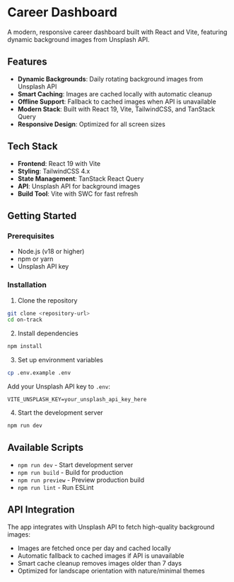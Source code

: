 # Career Dashboard

A modern, responsive career dashboard built with React and Vite, featuring dynamic background images from Unsplash API.

## Features

- **Dynamic Backgrounds**: Daily rotating background images from Unsplash API
- **Smart Caching**: Images are cached locally with automatic cleanup
- **Offline Support**: Fallback to cached images when API is unavailable
- **Modern Stack**: Built with React 19, Vite, TailwindCSS, and TanStack Query
- **Responsive Design**: Optimized for all screen sizes

## Tech Stack

- **Frontend**: React 19 with Vite
- **Styling**: TailwindCSS 4.x
- **State Management**: TanStack React Query
- **API**: Unsplash API for background images
- **Build Tool**: Vite with SWC for fast refresh

## Getting Started

### Prerequisites

- Node.js (v18 or higher)
- npm or yarn
- Unsplash API key

### Installation

1. Clone the repository

```bash
git clone <repository-url>
cd on-track
```

2. Install dependencies

```bash
npm install
```

3. Set up environment variables

```bash
cp .env.example .env
```

Add your Unsplash API key to `.env`:

```
VITE_UNSPLASH_KEY=your_unsplash_api_key_here
```

4. Start the development server

```bash
npm run dev
```

## Available Scripts

- `npm run dev` - Start development server
- `npm run build` - Build for production
- `npm run preview` - Preview production build
- `npm run lint` - Run ESLint

## API Integration

The app integrates with Unsplash API to fetch high-quality background images:

- Images are fetched once per day and cached locally
- Automatic fallback to cached images if API is unavailable
- Smart cache cleanup removes images older than 7 days
- Optimized for landscape orientation with nature/minimal themes
